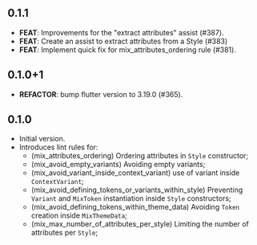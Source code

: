 ## 0.1.1

 - **FEAT**: Improvements for the "extract attributes" assist (#387).
 - **FEAT**: Create an assist to extract attributes from a Style (#383)
 - **FEAT**: Implement quick fix for mix_attributes_ordering rule (#381).

## 0.1.0+1

 - **REFACTOR**: bump flutter version to 3.19.0 (#365).

## 0.1.0

- Initial version.
- Introduces lint rules for:
  - (mix_attributes_ordering) Ordering attributes in `Style` constructor;
  - (mix_avoid_empty_variants) Avoiding empty variants;
  - (mix_avoid_variant_inside_context_variant) use of variant inside `ContextVariant`;
  - (mix_avoid_defining_tokens_or_variants_within_style) Preventing `Variant` and `MixToken` instantiation inside `Style` constructors;
  - (mix_avoid_defining_tokens_within_theme_data) Avoiding `Token` creation inside `MixThemeData`;
  - (mix_max_number_of_attributes_per_style) Limiting the number of attributes per `Style`;